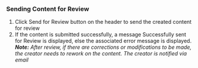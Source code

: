 ### Sending Content for Review
1. Click Send for Review button on the header to send the created content for review
1. If the content is submitted successfully, a message Successfully sent for Review is displayed, else the associated error message is displayed.
		***Note:***
		*After review, if there are corrections or modifications to be made, the creator needs to rework on the content. The creator is notified via email*

